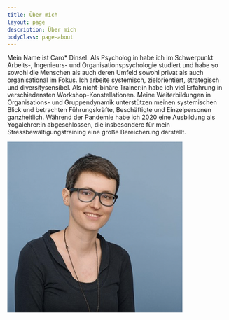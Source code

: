```yaml
---
title: Über mich
layout: page
description: Über mich
bodyClass: page-about
---
```


Mein Name ist Caro* Dinsel. Als Psycholog:in habe ich im Schwerpunkt Arbeits-, Ingenieurs- und Organisationspsychologie studiert und habe so sowohl die Menschen als auch deren Umfeld sowohl privat als auch organisational im Fokus. Ich arbeite systemisch, zielorientiert, strategisch und diversitysensibel. Als nicht-binäre Trainer:in habe ich viel Erfahrung in verschiedensten Workshop-Konstellationen.
Meine Weiterbildungen in Organisations- und Gruppendynamik unterstützen meinen systemischen Blick und betrachten Führungskräfte, Beschäftigte und Einzelpersonen ganzheitlich.
Während der Pandemie habe ich 2020 eine Ausbildung als Yogalehrer:in abgeschlossen, die insbesondere für mein Stressbewältigungstraining eine große Bereicherung darstellt. 


<img src="/images/profilbild.png" alt="drawing" width="400"/>